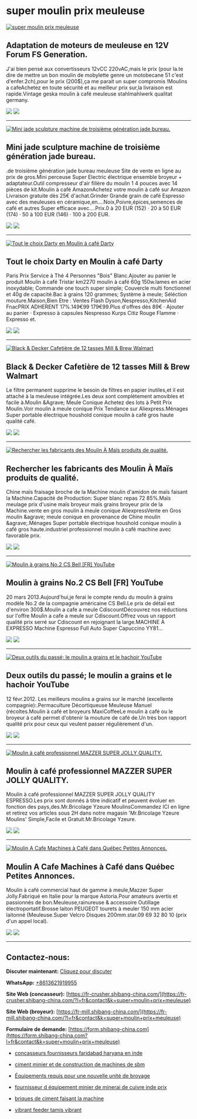 # super moulin prix meuleuse

<a href="https://swt.shibang-china.com/?l=fr&img&k=super+moulin+prix+meuleuse" target="_blank">![super moulin prix meuleuse](http://static.shibang-china.com/all-800x300/1475.jpg)</a>

## Adaptation de moteurs de meuleuse en 12V Forum FS Generation.
J&#39;ai bien pensé aux convertisseurs 12vCC 220vAC,mais le prix (pour la.te dire de mettre un bon moulin de mobylette genre un motobecane 51 c&#39;est d&#39;enfer.2ch),pour le prix (200$),ça me parait un super compromis !Moulins a cafeAchetez en toute sécurité et au meilleur prix sur,la livraison est rapide.Vintage geska moulin à café meuleuse stahlmahlwerk qualitat germany.


<a href="https://whatsapp.shibangsoft.com/WhatsApp.php" target="_blank" title="WhatsApp">![](http://static.shibang-china.com/icon/whatsapp.png)</a> <a href="https://swt.shibang-china.com/?l=fr&icon&k=super+moulin+prix+meuleuse" target="_blank">![](http://static.shibang-china.com/icon/chat-fr.png)</a>

---

<a href="https://swt.shibang-china.com/?l=fr&img&k=super+moulin+prix+meuleuse" target="_blank">![Mini jade sculpture machine de troisième génération jade bureau.](http://static.shibang-china.com/all-800x300/4.jpg)</a>

## Mini jade sculpture machine de troisième génération jade bureau.
.de troisième génération jade bureau meuleuse Site de vente en ligne au prix de gros.Mini perceuse Super Electric électrique ensemble broyeur + adaptateur.Outil compresseur d&#39;air filière du moulin 1 4 pouces avec 14 pièces de kit.Moulin à café AmazonAchetez votre moulin à café sur Amazon Livraison gratuite dès 25€ d&#39;achat.Grinder Grande grain de café Espresso avec des meuleuses en céramique,en….Noix,Poivre,épices,semences de café et autres Super efficace avec….Prix.0 à 20 EUR (152) &middot; 20 à 50 EUR (174) &middot; 50 à 100 EUR (146) &middot; 100 à 200 EUR.


<a href="https://whatsapp.shibangsoft.com/WhatsApp.php" target="_blank" title="WhatsApp">![](http://static.shibang-china.com/icon/whatsapp.png)</a> <a href="https://swt.shibang-china.com/?l=fr&icon&k=super+moulin+prix+meuleuse" target="_blank">![](http://static.shibang-china.com/icon/chat-fr.png)</a>

---

<a href="https://swt.shibang-china.com/?l=fr&img&k=super+moulin+prix+meuleuse" target="_blank">![Tout le choix Darty en Moulin à café Darty](http://static.shibang-china.com/all-800x300/872.jpg)</a>

## Tout le choix Darty en Moulin à café Darty
Paris Prix Service à Thé 4 Personnes &quot;Bois&quot; Blanc.Ajouter au panier le produit Moulin à café Tristar km2270 moulin à café 60g 150w.lames en acier inoxydable; Commande one touch super simple; Couvercle multi fonctionnel et 40g de capacité.Bac à grains 120 grammes; Système à meule; Séléction mouture.Maison,Bien Etre : Ventes Flash Dyson,Nespresso,KitchenAid FnacPRIX ADHERENT 17%.149€99 179€99.Plus d&#39;offres dès 89€ &middot; Ajouter au panier &middot; Expresso à capsules Nespresso Kurps Citiz Rouge Flamme &middot; Expresso et.


<a href="https://whatsapp.shibangsoft.com/WhatsApp.php" target="_blank" title="WhatsApp">![](http://static.shibang-china.com/icon/whatsapp.png)</a> <a href="https://swt.shibang-china.com/?l=fr&icon&k=super+moulin+prix+meuleuse" target="_blank">![](http://static.shibang-china.com/icon/chat-fr.png)</a>

---

<a href="https://swt.shibang-china.com/?l=fr&img&k=super+moulin+prix+meuleuse" target="_blank">![Black &amp; Decker Cafetière de 12 tasses Mill &amp; Brew Walmart](http://static.shibang-china.com/all-800x300/998.jpg)</a>

## Black &amp; Decker Cafetière de 12 tasses Mill &amp; Brew Walmart
Le filtre permanent supprime le besoin de filtres en papier inutiles,et il est attaché à la meuleuse intégrée.Les deux sont complètement amovibles et facile à.Moulin &amp;Agrave; Meule Conique Achetez des lots à Petit Prix Moulin.Voir moulin à meule conique Prix Tendance sur Aliexpress.Ménages Super portable électrique houshold conique moulin à café gros haute qualité café.


<a href="https://whatsapp.shibangsoft.com/WhatsApp.php" target="_blank" title="WhatsApp">![](http://static.shibang-china.com/icon/whatsapp.png)</a> <a href="https://swt.shibang-china.com/?l=fr&icon&k=super+moulin+prix+meuleuse" target="_blank">![](http://static.shibang-china.com/icon/chat-fr.png)</a>

---

<a href="https://swt.shibang-china.com/?l=fr&img&k=super+moulin+prix+meuleuse" target="_blank">![Rechercher les fabricants des Moulin À Maïs produits de qualité.](http://static.shibang-china.com/all-800x300/69.jpg)</a>

## Rechercher les fabricants des Moulin À Maïs produits de qualité.
Chine maïs fraisage broche de la Machine moulin d&#39;amidon de maïs faisant la Machine.Capacité de Production: Super blanc repas 72 85%.Maïs meulage prix d&#39;usine maïs broyeur maïs grains broyeur prix de la Machine.vente en gros moulin à meule conique AliexpressVente en Gros moulin &amp;agrave; meule conique en provenance de Chine moulin &amp;agrave;.Ménages Super portable électrique houshold conique moulin à café gros haute.industriel professionnel moulin à café machine avec favorable prix.


<a href="https://whatsapp.shibangsoft.com/WhatsApp.php" target="_blank" title="WhatsApp">![](http://static.shibang-china.com/icon/whatsapp.png)</a> <a href="https://swt.shibang-china.com/?l=fr&icon&k=super+moulin+prix+meuleuse" target="_blank">![](http://static.shibang-china.com/icon/chat-fr.png)</a>

---

<a href="https://swt.shibang-china.com/?l=fr&img&k=super+moulin+prix+meuleuse" target="_blank">![Moulin à grains No.2 CS Bell [FR] YouTube](http://static.shibang-china.com/all-800x300/718.jpg)</a>

## Moulin à grains No.2 CS Bell [FR] YouTube
20 mars 2013.Aujourd&#39;hui,je ferai le compte rendu du moulin à grains modèle No.2 de la compagnie américaine CS Bell.Le prix de détail est d&#39;environ 300$.Moulin a cafe a meule CdiscountDécouvrez nos réductions sur l&#39;offre Moulin a cafe a meule sur Cdiscount.Offrez vous un rapport qualité prix serré sur Cdiscount en rejoignant la large.MACHINE À EXPRESSO Machine Espresso Full Auto Super Capuccino YY81…


<a href="https://whatsapp.shibangsoft.com/WhatsApp.php" target="_blank" title="WhatsApp">![](http://static.shibang-china.com/icon/whatsapp.png)</a> <a href="https://swt.shibang-china.com/?l=fr&icon&k=super+moulin+prix+meuleuse" target="_blank">![](http://static.shibang-china.com/icon/chat-fr.png)</a>

---

<a href="https://swt.shibang-china.com/?l=fr&img&k=super+moulin+prix+meuleuse" target="_blank">![Deux outils du passé; le moulin a grains et le hachoir YouTube](http://static.shibang-china.com/all-800x300/589.jpg)</a>

## Deux outils du passé; le moulin a grains et le hachoir YouTube
12 févr.2012. Les meilleurs moulins a grains sur le marché (excellente compagnie):.Permaculture Décortiqueuse Meuleuse Manuel (récoltes.Moulin à café et broyeurs MaxiCoffeeLe moulin à café ou le broyeur à café permet d&#39;obtenir la mouture de café de.Un très bon rapport qualité prix pour ceux qui veulent passer régulièrement d&#39;un.


<a href="https://whatsapp.shibangsoft.com/WhatsApp.php" target="_blank" title="WhatsApp">![](http://static.shibang-china.com/icon/whatsapp.png)</a> <a href="https://swt.shibang-china.com/?l=fr&icon&k=super+moulin+prix+meuleuse" target="_blank">![](http://static.shibang-china.com/icon/chat-fr.png)</a>

---

<a href="https://swt.shibang-china.com/?l=fr&img&k=super+moulin+prix+meuleuse" target="_blank">![Moulin à café professionnel MAZZER SUPER JOLLY QUALITY.](http://static.shibang-china.com/all-800x300/354.jpg)</a>

## Moulin à café professionnel MAZZER SUPER JOLLY QUALITY.
Moulin à café professionnel MAZZER SUPER JOLLY QUALITY ESPRESSO.Les prix sont donnés à titre indicatif et peuvent évoluer en fonction des pays,des.Mr.Bricolage Yzeure MoulinsCommandez ICI en ligne et retirez vos articles sous 2H dans notre magasin &#39;Mr.Bricolage Yzeure Moulins&#39; Simple,Facile et Gratuit.Mr.Bricolage Yzeure.


<a href="https://whatsapp.shibangsoft.com/WhatsApp.php" target="_blank" title="WhatsApp">![](http://static.shibang-china.com/icon/whatsapp.png)</a> <a href="https://swt.shibang-china.com/?l=fr&icon&k=super+moulin+prix+meuleuse" target="_blank">![](http://static.shibang-china.com/icon/chat-fr.png)</a>

---

<a href="https://swt.shibang-china.com/?l=fr&img&k=super+moulin+prix+meuleuse" target="_blank">![Moulin A Cafe Machines à Café dans Québec Petites Annonces.](http://static.shibang-china.com/all-800x300/159.jpg)</a>

## Moulin A Cafe Machines à Café dans Québec Petites Annonces.
Moulin à café commercial haut de gamme à meule,Mazzer Super Jolly.Fabriqué en Italie pour la marque Astoria.Pour amateurs avertis et passionnés de bon.Meuleuse,rainureuse &amp; accessoire Outillage électroportatif.Brosse laiton PEUGEOT tourets à meuler 150 mm acier laitonné (Meuleuse.Super Velcro Disques 200mm.star.09 69 32 80 10 (prix d&#39;un appel local).


<a href="https://whatsapp.shibangsoft.com/WhatsApp.php" target="_blank" title="WhatsApp">![](http://static.shibang-china.com/icon/whatsapp.png)</a> <a href="https://swt.shibang-china.com/?l=fr&icon&k=super+moulin+prix+meuleuse" target="_blank">![](http://static.shibang-china.com/icon/chat-fr.png)</a>

---
## Contactez-nous:

**Discuter maintenant:** [Cliquez pour discuter](https://swt.shibang-china.com?l=fr&contact&k=super+moulin+prix+meuleuse)

**WhatsApp:**  [+8613621919955](https://whatsapp.shibangsoft.com/WhatsApp.php)

**Site Web (concasseur):** [https://fr-crusher.shibang-china.com/](https://fr-crusher.shibang-china.com/?l=fr&contact&k=super+moulin+prix+meuleuse)

**Site Web (broyeur):** [https://fr-mill.shibang-china.com/](https://fr-mill.shibang-china.com/?l=fr&contact&k=super+moulin+prix+meuleuse)

**Formulaire de demande:** [https://form.shibang-china.com](https://form.shibang-china.com?l=fr&contact&k=super+moulin+prix+meuleuse)

* [concasseurs fournisseurs faridabad haryana en inde](../55/concasseurs%20fournisseurs%20faridabad%20haryana%20en%20inde.md)

* [ciment minier et de construction de machines de sbm](../43/ciment%20minier%20et%20de%20construction%20de%20machines%20de%20sbm.md)

* [Équipements requis pour une nouvelle unité de broyage](../52/%C3%89quipements%20requis%20pour%20une%20nouvelle%20unit%C3%A9%20de%20broyage.md)

* [fournisseur d équipement minier de minerai de cuivre inde prix](../54/fournisseur%20d%20%C3%A9quipement%20minier%20de%20minerai%20de%20cuivre%20inde%20prix.md)

* [briques de ciment faisant la machine](../42/briques%20de%20ciment%20faisant%20la%20machine.md)

* [vibrant feeder tamis vibrant](../47/vibrant%20feeder%20tamis%20vibrant.md)